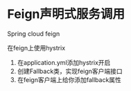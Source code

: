 # Feign声明式服务调用



Spring cloud feign





在feign上使用hystrix

1. 在application.yml添加hystrix开启
2. 创建Fallback类，实现feign客户端接口
3. 在feign客户端上给你添加fallback属性